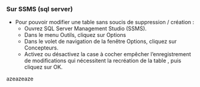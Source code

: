 ### Sur SSMS (sql server)

  - Pour pouvoir modifier une table sans soucis de suppression / création :
      - Ouvrez SQL  Server Management Studio (SSMS).
      - Dans le menu Outils, cliquez sur Options
      - Dans le volet de navigation de la fenêtre Options, cliquez sur Concepteurs.
      - Activez ou désactivez la case à cocher empêcher l’enregistrement de modifications qui nécessitent la recréation de la table , puis cliquez sur OK.

azeazeaze

